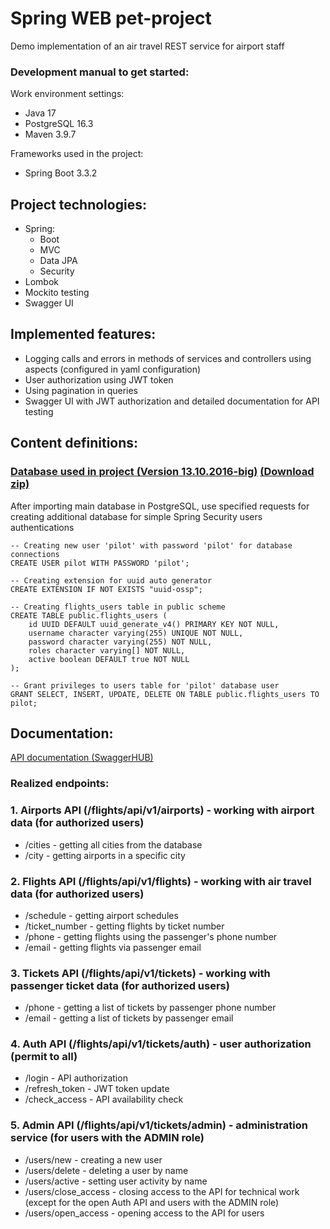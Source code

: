 # Spring WEB pet-project

Demo implementation of an air travel REST service for airport staff

### Development manual to get started:

Work environment settings:

- Java 17
- PostgreSQL 16.3
- Maven 3.9.7

Frameworks used in the project:

- Spring Boot 3.3.2

## Project technologies:

- Spring:
    - Boot
    - MVC
    - Data JPA
    - Security
- Lombok
- Mockito testing
- Swagger UI

## Implemented features:

- Logging calls and errors in methods of services and controllers using aspects (configured in yaml configuration)
- User authorization using JWT token
- Using pagination in queries
- Swagger UI with JWT authorization and detailed documentation for API testing

## Content definitions:

### [Database used in project (Version 13.10.2016-big)](https://postgrespro.ru/education/demodb) [(Download zip)](https://edu.postgrespro.ru/demo-big-20161013.zip)

After importing main database in PostgreSQL, use specified requests for creating additional database for simple Spring
Security users authentications

```roomsql
-- Creating new user 'pilot' with password 'pilot' for database connections
CREATE USER pilot WITH PASSWORD 'pilot';

-- Creating extension for uuid auto generator
CREATE EXTENSION IF NOT EXISTS "uuid-ossp";

-- Creating flights_users table in public scheme
CREATE TABLE public.flights_users (
    id UUID DEFAULT uuid_generate_v4() PRIMARY KEY NOT NULL,
    username character varying(255) UNIQUE NOT NULL,
    password character varying(255) NOT NULL,
    roles character varying[] NOT NULL,
    active boolean DEFAULT true NOT NULL
);

-- Grant privileges to users table for 'pilot' database user 
GRANT SELECT, INSERT, UPDATE, DELETE ON TABLE public.flights_users TO pilot;
```

## Documentation:

[API documentation (SwaggerHUB)](https://app.swaggerhub.com/apis-docs/FEODORKEKOVICH/flights-spring-demo/0.0.2)

### Realized endpoints:

### 1. Airports API (/flights/api/v1/airports) - working with airport data (for authorized users)

- /cities - getting all cities from the database
- /city - getting airports in a specific city

### 2. Flights API (/flights/api/v1/flights) - working with air travel data (for authorized users)

- /schedule - getting airport schedules
- /ticket_number - getting flights by ticket number
- /phone - getting flights using the passenger's phone number
- /email - getting flights via passenger email

### 3. Tickets API (/flights/api/v1/tickets) - working with passenger ticket data (for authorized users)

- /phone - getting a list of tickets by passenger phone number
- /email - getting a list of tickets by passenger email

### 4. Auth API (/flights/api/v1/tickets/auth) - user authorization (permit to all)

- /login - API authorization
- /refresh_token - JWT token update
- /check_access - API availability check

### 5. Admin API (/flights/api/v1/tickets/admin) - administration service (for users with the ADMIN role)

- /users/new - creating a new user
- /users/delete - deleting a user by name
- /users/active - setting user activity by name
- /users/close_access - closing access to the API for technical work (except for the open Auth API and users with the
  ADMIN role)
- /users/open_access - opening access to the API for users